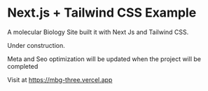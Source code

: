 # Next.js + Tailwind CSS Example

A molecular Biology Site built it with Next Js and Tailwind CSS. 

Under construction.
 
Meta and Seo optimization will be updated when the project will be completed
 
Visit at https://mbg-three.vercel.app
